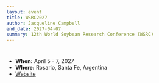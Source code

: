 ```yaml
---
layout: event
title: WSRC2027
author: Jacqueline Campbell
end_date: 2027-04-07
summary: 12th World Soybean Research Conference (WSRC)
---
```

<h1 class="uk-heading-divider"></h1>
<ul class="uk-list">
    <li><b>When:</b> April 5 - 7, 2027</li>
    <li><b>Where:</b> Rosario, Santa Fe, Argentina</li>
    <li><a href="https://www.wsrc2027.com.ar" target="_blank">Website</a></li>
</ul>
